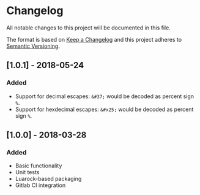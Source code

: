 # Changelog
All notable changes to this project will be documented in this file.

The format is based on [Keep a Changelog](http://keepachangelog.com/en/1.0.0/)
and this project adheres to [Semantic Versioning](http://semver.org/spec/v2.0.0.html).

## [1.0.1] - 2018-05-24
### Added
- Support for decimal escapes: `&#37;` would be decoded as percent sign `%`.
- Support for hexdecimal escapes: `&#x25;` would be decoded as percent sign `%`.

## [1.0.0] - 2018-03-28
### Added
- Basic functionality
- Unit tests
- Luarock-based packaging
- Gitlab CI integration
